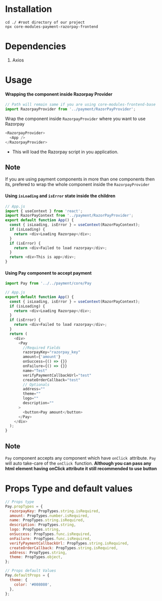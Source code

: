 # Installation

```shell
cd ./ #root directory of our project
npx core-modules-payment-razorpay-frontend
```

# Dependencies

1. Axios

# Usage

#### Wrapping the component inside Razorpay Provider

```js
// Path will remain same if you are using core-modules-frontend-base
import RazorpayProvider from '../payment/RazorPayProvider';
```

Wrap the component inside `RazorpayProvider` where you want to use Razorpay

```js
<RazorpayProvider>
  <App />
</RazorpayProvider>
```

- This will load the Razorpay script in you application.

## Note

If you are using payment components in more than one components then its, prefered to wrap the whole <App/> component inside the `RazorpayProvider`

#### Using `isLoading` and `isError` state inside the children

```js
// App.js
import { useContext } from 'react';
import RazorPayContext from '../payment/RazorPayProvider';
export default function App() {
  const { isLoading, isError } = useContext(RazorPayContext);
  if (isLoading) {
    return <div>Loading Razorpay</div>;
  }
  if (isError) {
    return <div>Failed to load razorpay</div>;
  }
  return <div>This is app</div>;
}
```

#### Using Pay component to accept payment

```js
import Pay from '../../payment/core/Pay
```

```js
// App.js
export default function App() {
  const { isLoading, isError } = useContext(RazorPayContext);
  if (isLoading) {
    return <div>Loading Razorpay</div>;
  }
  if (isError) {
    return <div>Failed to load razorpay</div>;
  }
  return (
    <div>
      <Pay
        //Required Fields
        razorpayKey="razorpay_key"
        amount={'amount'}
        onSuccess={() => {}}
        onFailure={() => {}}
        name="Test"
        verifyPaymentCallbackUrl="test"
        createOrderCallback="test"
        // Optionals
        address=""
        theme=""
        logo=""
        description=""
      >
        <button>Pay amount</button>
      </Pay>
    </div>
  );
}
```

## Note

`Pay` component accepts any component which have `onClick `attribute. `Pay` will auto take-care of the `onClick `function.
**Although you can pass any html element having onClick attribute it still recommended to use button**

# Props Type and default values

```js
// Props type
Pay.propTypes = {
  razorpayKey: PropTypes.string.isRequired,
  amount: PropTypes.number.isRequired,
  name: PropTypes.string.isRequired,
  description: PropTypes.string,
  logo: PropTypes.string,
  onSuccess: PropTypes.func.isRequired,
  onFailure: PropTypes.func.isRequired,
  verifyPaymentCallbackUrl: PropTypes.string.isRequired,
  createOrderCallback: PropTypes.string.isRequired,
  address: PropTypes.string,
  theme: PropTypes.object,
};

// Props default Values
Pay.defaultProps = {
  theme: {
    color: '#008080',
  },
};
```
